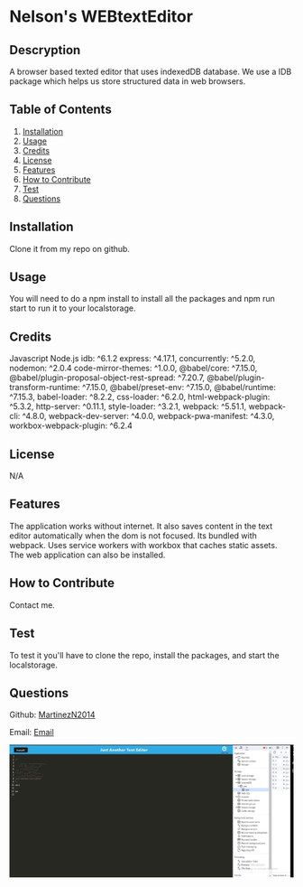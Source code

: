 # Nelson's WEBtextEditor

## Descryption

A browser based texted editor that uses indexedDB database. We use a IDB package which helps us store structured data in web browsers.

## Table of Contents

1. [Installation](#installation)
2. [Usage](#usage)
3. [Credits](#credits)
4. [License](#license)
5. [Features](#features)
6. [How to Contribute](#contribute)
7. [Test](#test)
8. [Questions](#questions)

## Installation

Clone it from my repo on github.

## Usage

You will need to do a npm install to install all the packages and npm run start to run it to your localstorage.

## Credits

Javascript
Node.js
idb: ^6.1.2
express: ^4.17.1,
concurrently: ^5.2.0,
nodemon: ^2.0.4
code-mirror-themes: ^1.0.0,
@babel/core: ^7.15.0,
@babel/plugin-proposal-object-rest-spread: ^7.20.7,
@babel/plugin-transform-runtime: ^7.15.0,
@babel/preset-env: ^7.15.0,
@babel/runtime: ^7.15.3,
babel-loader: ^8.2.2,
css-loader: ^6.2.0,
html-webpack-plugin: ^5.3.2,
http-server: ^0.11.1,
style-loader: ^3.2.1,
webpack: ^5.51.1,
webpack-cli: ^4.8.0,
webpack-dev-server: ^4.0.0,
webpack-pwa-manifest: ^4.3.0,
workbox-webpack-plugin: ^6.2.4

## License

N/A

## Features

The application works without internet. It also saves content in the text editor automatically when the dom is not focused.
Its bundled with webpack. Uses service workers with workbox that caches static assets. The web application can also be installed.

## How to Contribute

Contact me.

## Test

To test it you'll have to clone the repo, install the packages, and start the localstorage.

## Questions

Github: [MartinezN2014](https://github.com/MartinezN2014)

Email: [Email](2014nmartinez@gmail.com)

![jate](./assets/images/jate.jpg)
